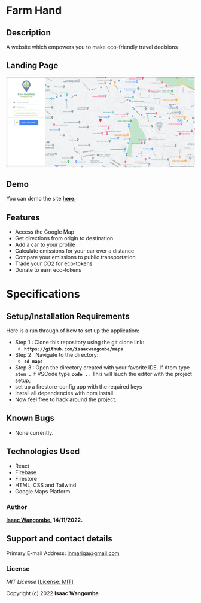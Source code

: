 # Farm Hand

## Description

A website which empowers you to make eco-friendly travel decisions

## Landing Page

![Alt text](/public/page.png)

## Demo

You can demo the site **[here.](https://endless-elysium-367503.web.app/)**

## Features

- Access the Google Map
- Get directions from origin to destination
- Add a car to your profile
- Calculate emissions for your car over a distance
- Compare your emissions to public transportation
- Trade your CO2 for eco-tokens
- Donate to earn eco-tokens

# Specifications

## Setup/Installation Requirements

Here is a run through of how to set up the application:

- Step 1 : Clone this repository using the git clone link:
  - **`https://github.com/isaacwangombe/maps`**
- Step 2 : Navigate to the directory:
  - **`cd maps`**
- Step 3 : Open the directory created with your favorite IDE. If Atom type **`atom .`** if VSCode type **`code .`** . This will lauch the editor with the project setup,
- set up a firestore-config app with the required keys
- Install all dependencies with npm install
- Now feel free to hack around the project.

## Known Bugs

- None currently.

## Technologies Used

- React
- Firebase
- Firestore
- HTML, CSS and Tailwind
- Google Maps Platform

### Author

**[Isaac Wangombe.](https://github.com/isaawangombe) 14/11/2022.**

## Support and contact details

Primary E-mail Address: inmariga@gmail.com

### License

_MIT License_ [[License: MIT]](license)

Copyright (c) 2022 **Isaac Wangombe**
